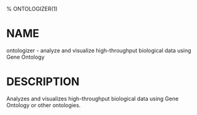 % ONTOLOGIZER(1)

NAME
====

ontologizer - analyze and visualize high-throughput biological data using Gene Ontology


DESCRIPTION
===========

Analyzes and visualizes high-throughput biological data using Gene Ontology or other
ontologies.
